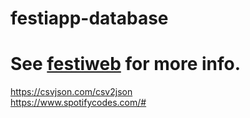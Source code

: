 # festiapp-database

See [festiweb](https://guilleatm.github.io/festiapp-database/docs/) for more info.
=======
https://csvjson.com/csv2json  
https://www.spotifycodes.com/#

